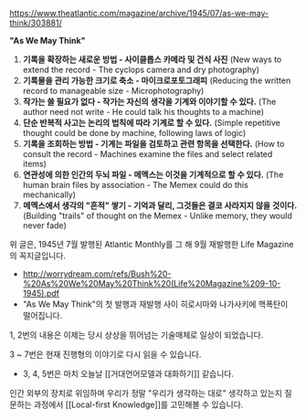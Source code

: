 https://www.theatlantic.com/magazine/archive/1945/07/as-we-may-think/303881/

**"As We May Think"**

1. **기록을 확장하는 새로운 방법 - 사이클롭스 카메라 및 건식 사진** (New ways to extend the record - The cyclops camera and dry photography)
2. **기록물을 관리 가능한 크기로 축소 - 마이크로포토그래피** (Reducing the written record to manageable size - Microphotography)
3. **작가는 쓸 필요가 없다 - 작가는 자신의 생각을 기계와 이야기할 수 있다.** (The author need not write - He could talk his thoughts to a machine)
4. **단순 반복적 사고는 논리의 법칙에 따라 기계로 할 수 있다.** (Simple repetitive thought could be done by machine, following laws of logic)
5. **기록을 조회하는 방법 - 기계는 파일을 검토하고 관련 항목을 선택한다.** (How to consult the record - Machines examine the files and select related items)
6. **연관성에 의한 인간의 두뇌 파일 - 메멕스는 이것을 기계적으로 할 수 있다.** (The human brain files by association - The Memex could do this mechanically)
7. **메멕스에서 생각의 "흔적" 쌓기 - 기억과 달리, 그것들은 결코 사라지지 않을 것이다.** (Building "trails" of thought on the Memex - Unlike memory, they would never fade)

위 글은, 1945년 7월 발행된 Atlantic Monthly를 그 해 9월 재발행한 Life Magazine의 꼭지글입니다.
- http://worrydream.com/refs/Bush%20-%20As%20We%20May%20Think%20(Life%20Magazine%209-10-1945).pdf
- "As We May Think"의 첫 발행과 재발행 사이 히로시마와 나가사키에 핵폭탄이 떨어집니다.


1, 2번의 내용은 이제는 당시 상상을 뛰어넘는 기술매체로 일상이 되었습니다.

3 ~ 7번은 현재 진행형의 이야기로 다시 읽을 수 있습니다.
- 3, 4, 5번은 마치 오늘날 [[거대언어모델과 대화하기]] 같습니다.

인간 외부의 장치로 위임하며
우리가 정말 "우리가 생각하는 대로" 생각하고 있는지 
질문하는 과정에서
[[Local-first Knowledge]]를 고민해볼 수 있습니다.

